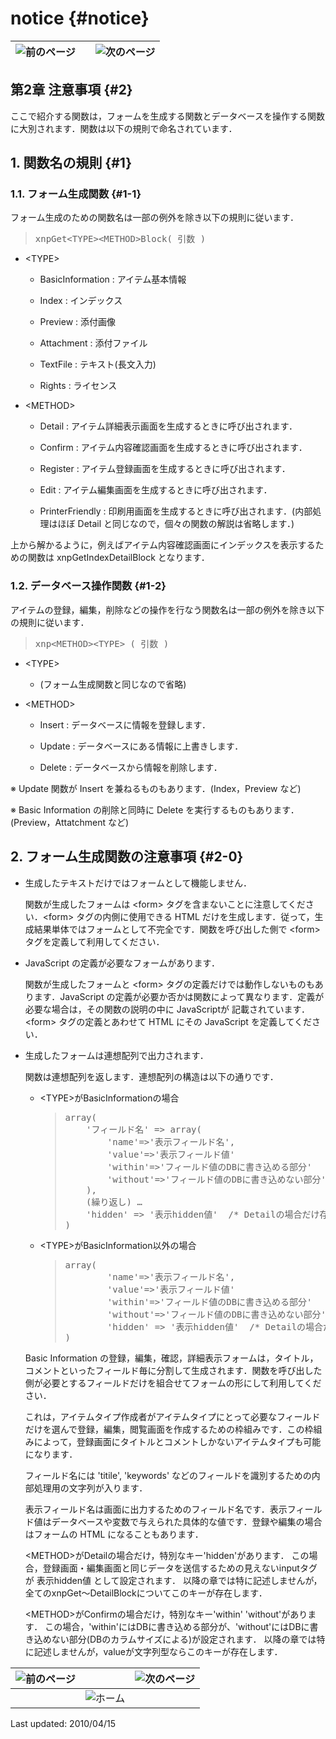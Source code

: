 # notice {#notice}

| ![前のページ](../../assets/commonlib/prev.gif)  |   |  ![次のページ](../../assets/commonlib/next.gif) |
| --- | :-: | --- |

## 第2章 注意事項 {#2}

ここで紹介する関数は，フォームを生成する関数とデータベースを操作する関数に大別されます．関数は以下の規則で命名されています．

## 1\. 関数名の規則 {#1}

### 1.1\. フォーム生成関数 {#1-1}

フォーム生成のための関数名は一部の例外を除き以下の規則に従います．

> <pre class="programlisting">xnpGet&lt;TYPE&gt;&lt;METHOD&gt;Block( 引数 )</pre>

*   &lt;TYPE&gt;

    *   BasicInformation : アイテム基本情報

    *   Index : インデックス

    *   Preview : 添付画像

    *   Attachment : 添付ファイル

    *   TextFile : テキスト(長文入力)

    *   Rights : ライセンス

*   &lt;METHOD&gt;

    *   Detail : アイテム詳細表示画面を生成するときに呼び出されます．

    *   Confirm : アイテム内容確認画面を生成するときに呼び出されます．

    *   Register : アイテム登録画面を生成するときに呼び出されます．

    *   Edit : アイテム編集画面を生成するときに呼び出されます．

    *   PrinterFriendly : 印刷用画面を生成するときに呼び出されます．(内部処理はほぼ Detail と同じなので，個々の関数の解説は省略します．)

上から解かるように，例えばアイテム内容確認画面にインデックスを表示するための関数は xnpGetIndexDetailBlock となります．

### 1.2\. データベース操作関数 {#1-2}

アイテムの登録，編集，削除などの操作を行なう関数名は一部の例外を除き以下の規則に従います．

> <pre class="programlisting">xnp&lt;METHOD&gt;&lt;TYPE&gt; ( 引数 )</pre>

*   &lt;TYPE&gt;

    *   (フォーム生成関数と同じなので省略)

*   &lt;METHOD&gt;

    *   Insert : データベースに情報を登録します．

    *   Update : データベースにある情報に上書きします．

    *   Delete : データベースから情報を削除します．

※ Update 関数が Insert を兼ねるものもあります．(Index，Preview など)

※ Basic Information の削除と同時に Delete を実行するものもあります．(Preview，Attatchment など)

## 2\. フォーム生成関数の注意事項 {#2-0}

*   生成したテキストだけではフォームとして機能しません．

    関数が生成したフォームは &lt;form&gt; タグを含まないことに注意してください．&lt;form&gt; タグの内側に使用できる HTML だけを生成します．従って，生成結果単体ではフォームとして不完全です．関数を呼び出した側で &lt;form&gt; タグを定義して利用してください．

*   JavaScript の定義が必要なフォームがあります．

    関数が生成したフォームと &lt;form&gt; タグの定義だけでは動作しないものもあります．JavaScript の定義が必要か否かは関数によって異なります．定義が必要な場合は，その関数の説明の中に JavaScriptが 記載されています． &lt;form&gt; タグの定義とあわせて HTML にその JavaScript を定義してください．

*   生成したフォームは連想配列で出力されます．

    関数は連想配列を返します．連想配列の構造は以下の通りです．

    *   &lt;TYPE&gt;がBasicInformationの場合

        > <pre class="programlisting">array(
        >     &#039;フィールド名&#039; =&gt; array(
        >         &#039;name&#039;=&gt;&#039;表示フィールド名&#039;,
        >         &#039;value&#039;=&gt;&#039;表示フィールド値&#039;
        >         &#039;within&#039;=&gt;&#039;フィールド値のDBに書き込める部分&#039;   /* Confirmの場合だけ存在する */
        >         &#039;without&#039;=&gt;&#039;フィールド値のDBに書き込めない部分&#039;   /* Confirmの場合だけ存在する */
        >     ),
        >     (繰り返し) …
        >     &#039;hidden&#039; =&gt; &#039;表示hidden値&#039;  /* Detailの場合だけ存在する */
        > )</pre>

    *   &lt;TYPE&gt;がBasicInformation以外の場合

        > <pre class="programlisting">array(
        >         &#039;name&#039;=&gt;&#039;表示フィールド名&#039;,
        >         &#039;value&#039;=&gt;&#039;表示フィールド値&#039;
        >         &#039;within&#039;=&gt;&#039;フィールド値のDBに書き込める部分&#039;   /* Confirmの場合だけ存在する */
        >         &#039;without&#039;=&gt;&#039;フィールド値のDBに書き込めない部分&#039;   /* Confirmの場合だけ存在する */
        >         &#039;hidden&#039; =&gt; &#039;表示hidden値&#039;  /* Detailの場合だけ存在する */
        > )</pre>

    Basic Information の登録，編集，確認，詳細表示フォームは，タイトル，コメントといったフィールド毎に分割して生成されます．関数を呼び出した側が必要とするフィールドだけを組合せてフォームの形にして利用してください．

    これは，アイテムタイプ作成者がアイテムタイプにとって必要なフィールドだけを選んで登録，編集，閲覧画面を作成するための枠組みです．この枠組みによって，登録画面にタイトルとコメントしかないアイテムタイプも可能になります．

    フィールド名には &#039;titile&#039;, &#039;keywords&#039; などのフィールドを識別するための内部処理用の文字列が入ります．

    表示フィールド名は画面に出力するためのフィールド名です．表示フィールド値はデータベースや変数で与えられた具体的な値です．登録や編集の場合はフォームの HTML になることもあります．

    &lt;METHOD&gt;がDetailの場合だけ，特別なキー&#039;hidden&#039;があります． この場合，登録画面・編集画面と同じデータを送信するための見えないinputタグが 表示hidden値 として設定されます． 以降の章では特に記述しませんが，全てのxnpGet〜DetailBlockについてこのキーが存在します．

    &lt;METHOD&gt;がConfirmの場合だけ，特別なキー&#039;within&#039; &#039;without&#039;があります． この場合，&#039;within&#039;にはDBに書き込める部分が、&#039;without&#039;にはDBに書き込めない部分(DBのカラムサイズによる)が設定されます． 以降の章では特に記述しませんが，valueが文字列型ならこのキーが存在します．

| ![前のページ](../../assets/commonlib/prev.gif)  |   |  ![次のページ](../../assets/commonlib/next.gif) |
| --- | --- | --- |
|   | ![ホーム](../../assets/commonlib/home.gif)  |   |

Last updated: 2010/04/15
